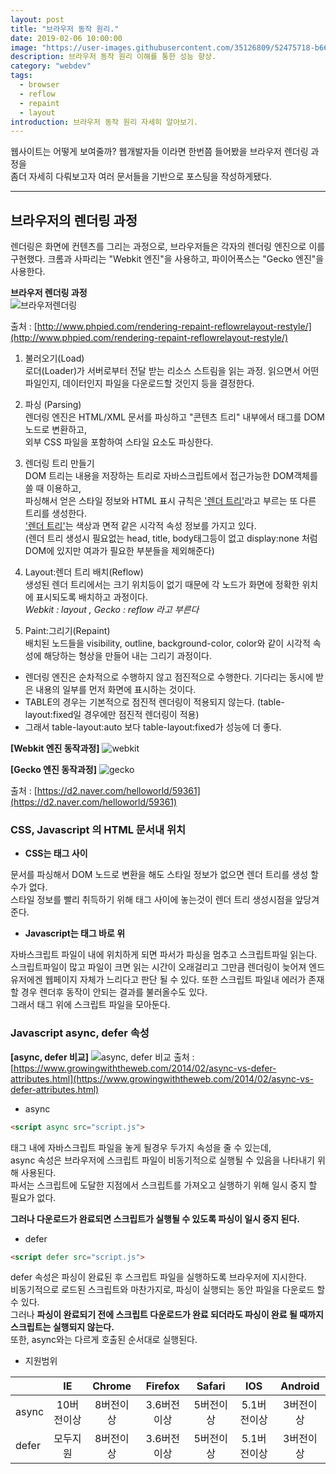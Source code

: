 ```yaml
---
layout: post
title: "브라우저 동작 원리."
date: 2019-02-06 10:00:00
image: "https://user-images.githubusercontent.com/35126809/52475718-b66fea80-2bdf-11e9-8be2-4880c7376414.png"
description: 브라우저 동작 원리 이해를 통한 성능 향상.
category: "webdev"
tags:
  - browser
  - reflow
  - repaint
  - layout
introduction: 브라우저 동작 원리 자세히 알아보기.
---
```


웹사이트는 어떻게 보여줄까?
웹개발자들 이라면 한번쯤 들어봤을 브라우저 렌더링 과정을<br />
좀더 자세히 다뤄보고자 여러 문서들을 기반으로 포스팅을 작성하게됐다.

---

## 브라우저의 렌더링 과정

렌더링은 화면에 컨텐츠를 그리는 과정으로, 브라우저들은 각자의 렌더링 엔진으로 이를 구현했다.
크롬과 사파리는 "Webkit 엔진"을 사용하고, 파이어폭스는 "Gecko 엔진"을 사용한다.

**브라우저 렌더링 과정**<br />
![브라우저렌더링](http://www.phpied.com/files/reflow/render.png)

출처 : [http://www.phpied.com/rendering-repaint-reflowrelayout-restyle/](http://www.phpied.com/rendering-repaint-reflowrelayout-restyle/)

1. 불러오기(Load)<br />
   로더(Loader)가 서버로부터 전달 받는 리소스 스트림을 읽는 과정.
   읽으면서 어떤 파일인지, 데이터인지 파일을 다운로드할 것인지 등을 결정한다.

2. 파싱 (Parsing)<br />
   렌더링 엔진은 HTML/XML 문서를 파싱하고 "콘텐츠 트리" 내부에서 태그를 DOM 노드로 변환하고,<br />
   외부 CSS 파일을 포함하여 스타일 요소도 파싱한다.

3. 렌더링 트리 만들기<br />
   DOM 트리는 내용을 저장하는 트리로 자바스크립트에서 접근가능한 DOM객체를 쓸 때 이용하고,<br />
   파싱해서 얻은 스타일 정보와 HTML 표시 규칙은 ['렌더 트리'](https://www.html5rocks.com/en/tutorials/internals/howbrowserswork/)라고 부르는 또 다른 트리를 생성한다.<br />
   ['렌더 트리'](https://www.html5rocks.com/en/tutorials/internals/howbrowserswork/)는 색상과 면적 같은 시각적 속성 정보를 가지고 있다.<br />
   (렌더 트리 생성시 필요없는 head, title, body태그등이 없고 display:none 처럼 DOM에 있지만 여과가 필요한 부분들을 제외해준다)

4. Layout:렌더 트리 배치(Reflow)<br />
   생성된 렌더 트리에서는 크기 위치등이 없기 때문에 각 노드가 화면에 정확한 위치에 표시되도록 배치하고 과정이다.<br />
   _Webkit : layout , Gecko : reflow 라고 부른다_

5. Paint:그리기(Repaint)<br />
   배치된 노드들을 visibility, outline, background-color, color와 같이 시각적 속성에 해당하는 형상을 만들어 내는 그리기 과정이다.

- 렌더링 엔진은 순차적으로 수행하지 않고 점진적으로 수행한다. 기다리는 동시에 받은 내용의 일부를 먼저 화면에 표시하는 것이다.<br />
- TABLE의 경우는 기본적으로 점진적 렌더링이 적용되지 않는다. (table-layout:fixed일 경우에만 점진적 렌더링이 적용)<br />
- 그래서 table-layout:auto 보다 table-layout:fixed가 성능에 더 좋다.

**[Webkit 엔진 동작과정]**
![webkit](https://d2.naver.com/content/images/2015/06/helloworld-59361-3.png)

**[Gecko 엔진 동작과정]**
![gecko](https://d2.naver.com/content/images/2015/06/helloworld-59361-4.png)

출처 : [https://d2.naver.com/helloworld/59361](https://d2.naver.com/helloworld/59361)

### CSS, Javascript 의 HTML 문서내 위치

- **CSS는 <head></head>태그 사이**

문서를 파싱해서 DOM 노드로 변환을 해도 스타일 정보가 없으면 렌더 트리를 생성 할 수가 없다.<br />
스타일 정보를 빨리 취득하기 위해 <head></head>태그 사이에 놓는것이 렌더 트리 생성시점을 앞당겨 준다.

- **Javascript는 </body>태그 바로 위**

자바스크립트 파일이 <head>내에 위치하게 되면 파서가 파싱을 멈추고 스크립트파일 읽는다.<br />
스크립트파일이 많고 파일이 크면 읽는 시간이 오래걸리고 그만큼 렌더링이 늦어져 엔드 유저에겐 웹페이지 자체가 느리다고 판단 될 수 있다.
또한 스크립트 파일내 에러가 존재할 경우 렌더후 동작이 안되는 결과를 불러올수도 있다.<br />
그래서 </body> 태그 위에 스크립트 파일을 모아둔다.

### Javascript async, defer 속성

**[async, defer 비교]**
![async, defer 비교](https://user-images.githubusercontent.com/35126809/52480792-0b1b6180-2bf0-11e9-88b6-5079c86ab3e3.png)
출처 : [https://www.growingwiththeweb.com/2014/02/async-vs-defer-attributes.html](https://www.growingwiththeweb.com/2014/02/async-vs-defer-attributes.html)

- async

```html
<script async src="script.js">
```

태그 <head>내에 자바스크립트 파일을 놓게 될경우 두가지 속성을 줄 수 있는데,<br />
async 속성은 브라우저에 스크립트 파일이 비동기적으로 실행될 수 있음을 나타내기 위해 사용된다.<br />
파서는 스크립트에 도달한 지점에서 스크립트를 가져오고 실행하기 위해 일시 중지 할 필요가 없다. <br />

**그러나 다운로드가 완료되면 스크립트가 실행될 수 있도록 파싱이 일시 중지 된다.**

- defer

```html
<script defer src="script.js">
```

defer 속성은 파싱이 완료된 후 스크립트 파일을 실행하도록 브라우저에 지시한다.<br />
비동기적으로 로드된 스크립트와 마찬가지로, 파싱이 실행되는 동안 파일을 다운로드 할 수 있다. <br />
그러나 **파싱이 완료되기 전에 스크립트 다운로드가 완료 되더라도 파싱이 완료 될 때까지 스크립트는 실행되지 않는다.**<br />
또한, async와는 다르게 호출된 순서대로 실행된다.

- 지원범위

|       |     IE     |  Chrome   |   Firefox   |  Safari   |     IOS     |  Android  |
| ----- | :--------: | :-------: | :---------: | :-------: | :---------: | :-------: |
| async | 10버전이상 | 8버전이상 | 3.6버전이상 | 5버전이상 | 5.1버전이상 | 3버전이상 |
| defer |  모두지원  | 8버전이상 | 3.6버전이상 | 5버전이상 | 5.1버전이상 | 3버전이상 |
